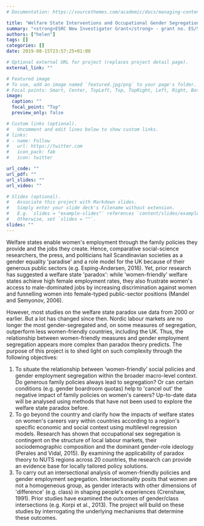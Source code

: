 ```yaml
---
# Documentation: https://sourcethemes.com/academic/docs/managing-content/

title: "Welfare State Interventions and Occupational Gender Segregation: Paradise or Paradox?"
summary: "<strong>ESRC New Investigator Grant</strong> - grant no. ES/S016058/1<br/><br/>Welfare states enable women's employment through the family policies they provide and the jobs they create. Hence, comparative social-science researchers, the press, and politicians hail Scandinavian societies as a gender equality 'paradise' and a role model for the UK because of their generous public sectors (e.g. Esping-Andersen, 2016). Yet, prior research has suggested a welfare state 'paradox': while 'women-friendly' welfare states achieve high female employment rates, they also frustrate women's access to male-dominated jobs by increasing discrimination against women and funnelling women into female-typed public-sector positions (Mandel and Semyonov, 2006). "
authors: ["helen"]
tags: []
categories: []
date: 2019-08-15T23:57:25+01:00

# Optional external URL for project (replaces project detail page).
external_link: ""

# Featured image
# To use, add an image named `featured.jpg/png` to your page's folder.
# Focal points: Smart, Center, TopLeft, Top, TopRight, Left, Right, BottomLeft, Bottom, BottomRight.
image:
  caption: ""
  focal_point: "Top"
  preview_only: false

# Custom links (optional).
#   Uncomment and edit lines below to show custom links.
# links:
# - name: Follow
#   url: https://twitter.com
#   icon_pack: fab
#   icon: twitter

url_code: ""
url_pdf: ""
url_slides: ""
url_video: ""

# Slides (optional).
#   Associate this project with Markdown slides.
#   Simply enter your slide deck's filename without extension.
#   E.g. `slides = "example-slides"` references `content/slides/example-slides.md`.
#   Otherwise, set `slides = ""`.
slides: ""
---
```


Welfare states enable women's employment through the family policies they provide and the jobs they create. Hence, comparative social-science researchers, the press, and politicians hail Scandinavian societies as a gender equality 'paradise' and a role model for the UK because of their generous public sectors (e.g. Esping-Andersen, 2016). Yet, prior research has suggested a welfare state 'paradox': while 'women-friendly' welfare states achieve high female employment rates, they also frustrate women's access to male-dominated jobs by increasing discrimination against women and funnelling women into female-typed public-sector positions (Mandel and Semyonov, 2006).

However, most studies on the welfare state paradox use data from 2000 or earlier. But a lot has changed since then. Nordic labour markets are no longer the most gender-segregated and, on some measures of segregation, outperform less women-friendly countries, including the UK. Thus, the relationship between women-friendly measures and gender employment segregation appears more complex than paradox theory predicts. The purpose of this project is to shed light on such complexity through the following objectives:

1. To situate the relationship between ‘women-friendly’ social policies and gender employment segregation within the broader macro-level context. Do generous family policies always lead to segregation? Or can certain conditions (e.g. gender boardroom quotas) help to 'cancel out' the negative impact of family policies on women's careers? Up-to-date data will be analysed using methods that have not been used to explore the welfare state paradox before.
2. To go beyond the country and clarify how the impacts of welfare states on women's careers vary within countries according to a region's specific economic and social context using multilevel regression models. Research has shown that occupational sex segregation is contingent on the structure of local labour markets, their sociodemographic composition and the dominant gender-role ideology (Perales and Vidal, 2015). By examining the applicability of paradox theory to NUTS regions across 20 countries, the research can provide an evidence base for locally tailored policy solutions. 
3. To carry out an intersectional analysis of women-friendly policies and gender employment segregation. Intersectionality posits that women are not a homogeneous group, as gender interacts with other dimensions of 'difference' (e.g. class) in shaping people's experiences (Crenshaw, 1991). Prior studies have examined the outcomes of gender/class intersections (e.g. Korpi et al., 2013). The project will build on these studies by interrogating the underlying mechanisms that determine these outcomes.

